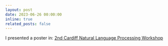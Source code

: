 ```yaml
---
layout: post
date: 2023-06-26 00:00:00
inline: true
related_posts: false
---
```


I presented a poster in: [2nd Cardiff Natural Language Processing Workshop](https://2023.cardiffnlpworkshop.org/)
